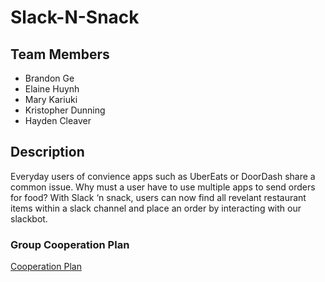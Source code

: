 # Slack-N-Snack

## Team Members

- Brandon Ge
- Elaine Huynh
- Mary Kariuki
- Kristopher Dunning
- Hayden Cleaver

## Description

Everyday users of convience apps such as UberEats or DoorDash share a common issue. Why must a user have to use multiple apps to send orders for food? With Slack ‘n snack, users can now find all revelant restaurant items within a slack channel and place an order by interacting with our slackbot. 

### Group Cooperation Plan

[Cooperation Plan](https://docs.google.com/document/d/1nMF5haOiOd4dm0ao0B3r7_l2n9wWtOVYA0FsgM2enT0/edit#heading=h.6wfjyjag1w7h)
